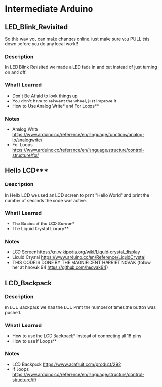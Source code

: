 # Intermediate Arduino 

## LED_Blink_Revisited

 So this way you can make changes online.  just make sure you PULL this down before you do any local work!!

### Description 

In LED Blink Revisited we made a LED fade in and out instead of just turning on and off.  

### What I Learned

* Don't Be Afraid to look things up 
* You don't have to reinvent the wheel, just improve it 
* How to Use Analog Write* and For Loops**

### Notes

* Analog Write https://www.arduino.cc/reference/en/language/functions/analog-io/analogwrite/
* For Loops https://www.arduino.cc/reference/en/language/structure/control-structure/for/

## Hello LCD***

### Description 

In Hello LCD we used an LCD screen to print "Hello World" and print the number of seconds the code was active.

### What I Learned

* The Basics of the LCD Screen*
* The Liquid Crystal Library**

### Notes 

* LCD Screen https://en.wikipedia.org/wiki/Liquid-crystal_display
* Liquid Crystal https://www.arduino.cc/en/Reference/LiquidCrystal
* THIS CODE IS DONE BY THE MAGNIFICENT HARRIET NOVAK (follow her at hnovak 94 https://github.com/hnovak94)

## LCD_Backpack 

### Description 

In LCD Backpack we had the LCD Print the number of times the button was pushed.

### What I Learned 
* How to use the LCD Backpack* Instead of connecting all 16 pins 
* How to use If Loops**

### Notes
* LCD Backpack https://www.adafruit.com/product/292
* If Loops https://www.arduino.cc/reference/en/language/structure/control-structure/if/
